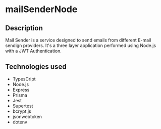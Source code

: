 # mailSenderNode

## Description

Mail Sender is a service designed to send emails from different E-mail sendign providers. It's a three layer application performed using Node.js with a JWT Authentication.

## Technologies used

- TypesCript
- Node.js
- Express
- Prisma
- Jest
- Supertest
- bcrypt.js
- jsonwebtoken
- dotenv
